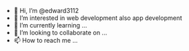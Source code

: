 - 👋 Hi, I’m @edward3112
- 👀 I’m interested in web development also app development
- 🌱 I’m currently learning ...
- 💞️ I’m looking to collaborate on ...
- 📫 How to reach me ...

<!---
edward3112/edward3112 is a ✨ special ✨ repository because its `README.md` (this file) appears on your GitHub profile.
You can click the Preview link to take a look at your changes.
--->
